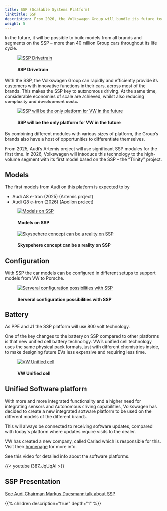 ```yaml
---
title: SSP (Scalable Systems Platform)
linktitle: SSP
description: From 2026, the Volkswagen Group will bundle its future technologies on the Scalable Systems Platform (SSP). After the Modular Electric Drive Kit (MEB) and the Premium Platform Electric (PPE), the SSP represents the next generation of all-electric, fully-digital and highly-scalable mechatronics platform. 
weight: 5
---
```

<!-- markdownlint-disable MD033 -->

In the future, it will be possible to build models from all brands and segments on the SSP – more than 40 million Group cars throughout its life cycle.

<figure>
    <a href="https://media.electrichasgoneaudi.net/multimedia/models/ssp/drivetrain.jpg">
        <img src="https://media.electrichasgoneaudi.net/multimedia/models/ssp/drivetrains.jpg"
        alt="SSP Drivetrain" title="SSP Drivetrain">
    </a>
    <figcaption><h4>SSP Drivetrain</h4></figcaption>
</figure>

With the SSP, the Volkswagen Group can rapidly and efficiently provide its customers with innovative functions in their cars, across most of the brands. This makes the SSP key to autonomous driving. At the same time, considerable economies of scale are achieved, whilst also reducing complexity and development costs.

<figure>
    <a href="https://media.electrichasgoneaudi.net/multimedia/models/ssp/ssp1.png">
        <img src="https://media.electrichasgoneaudi.net/multimedia/models/ssp/ssp1s.png"
        alt="SSP will be the only platform for VW in the future" title="SSP will be the only platform for VW in the future">
    </a>
    <figcaption><h4>SSP will be the only platform for VW in the future</h4></figcaption>
</figure>

By combining different modules with various sizes of platform, the Group’s brands also have a host of opportunities to differentiate themselves. 

From 2025, Audi’s Artemis project will use significant SSP modules for the first time. In 2026, Volkswagen will introduce this technology to the high-volume segment with its first model based on the SSP – the “Trinity” project.

## Models

The first models from Audi on this platform is expected to by

- Audi A8 e-tron (2025) (Artemis project)
- Audi Q8 e-tron (2026) (Apollon project)

<figure>
    <a href="https://media.electrichasgoneaudi.net/multimedia/models/ssp/ssp2.png">
        <img src="https://media.electrichasgoneaudi.net/multimedia/models/ssp/ssp2s.png"
        alt="Models on SSP" title="Models on SSP">
    </a>
    <figcaption><h4>Models on SSP</h4></figcaption>
</figure>

<figure>
    <a href="https://media.electrichasgoneaudi.net/multimedia/articles/audiskysphereconcept/audiskysphereconcept_1.jpg">
        <img src="https://media.electrichasgoneaudi.net/multimedia/articles/audiskysphereconcept/audiskysphereconcept_1s.jpg" alt="Skyspehere concept can be a reality on SSP" title="Skyspehere concept can be a reality on SSP">
    </a>
    <figcaption><h4>Skyspehere concept can be a reality on SSP</h4></figcaption>
</figure>

## Configuration

With SSP the car models can be configured in different setups to support models from VW to Porsche.

<figure>
    <a href="https://media.electrichasgoneaudi.net/multimedia/models/ssp/ssp3.png">
        <img src="https://media.electrichasgoneaudi.net/multimedia/models/ssp/ssp3s.png"
        alt="Serveral configuration possibilities with SSP" title="Serveral configuration possibilities with SSP">
    </a>
    <figcaption><h4>Serveral configuration possibilities with SSP</h4></figcaption>
</figure>

## Battery

As PPE and J1 the SSP platform will use 800 volt technology.

One of the key changes to the battery on SSP compared to other platforms is that new unified cell battery technology. VW’s unified cell technology uses the same physical pack formats, just with different chemistries inside, to make designing future EVs less expensive and requiring less time.

<figure>
    <a href="https://media.electrichasgoneaudi.net/multimedia/models/ssp/unifiedcell1.jpg">
        <img src="https://media.electrichasgoneaudi.net/multimedia/models/ssp/unifiedcell1s.jpg"
        alt="VW Unified cell" title="VW Unified cell">
    </a>
    <figcaption><h4>VW Unified cell</h4></figcaption>
</figure>

## Unified Software platform

With more and more integrated functionality and a higher need for integrating sensors and Autonomous driving capabilities,  Volkswagen has decided to create a new integrated software platform to be used on the different models of the different brands.

This will always be connected to receiving software updates, compared with today's platform where updates require visits to the dealer.

VW has created a new company, called Cariad which is responsible for this. Visit their [homepage](https://cariad.technology/) for more info.

See this video for detailed info about the software platforms.

{{< youtube i387_JqUqAI >}}

## SSP Presentation

[See Audi Chairman Markus Duesmann talk about SSP](https://comsatmedia.s3.eu-west-1.amazonaws.com/vw/vwnewsroom/2021-07-13_strategy_day/vw_210713_strategyday_speech_duesmann_en.mp4)

{{% children description="true" depth="1" %}}
